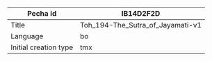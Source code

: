 |Pecha id | IB14D2F2D
| --- | --- 
|Title | Toh_194-The_Sutra_of_Jayamati-v1 
|Language | bo
|Initial creation type | tmx